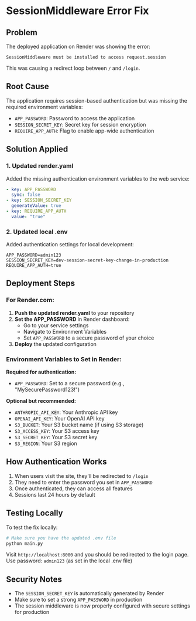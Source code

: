 # SessionMiddleware Error Fix

## Problem

The deployed application on Render was showing the error:

```
SessionMiddleware must be installed to access request.session
```

This was causing a redirect loop between `/` and `/login`.

## Root Cause

The application requires session-based authentication but was missing the required environment variables:

- `APP_PASSWORD`: Password to access the application
- `SESSION_SECRET_KEY`: Secret key for session encryption
- `REQUIRE_APP_AUTH`: Flag to enable app-wide authentication

## Solution Applied

### 1. Updated render.yaml

Added the missing authentication environment variables to the web service:

```yaml
- key: APP_PASSWORD
  sync: false
- key: SESSION_SECRET_KEY
  generateValue: true
- key: REQUIRE_APP_AUTH
  value: "true"
```

### 2. Updated local .env

Added authentication settings for local development:

```env
APP_PASSWORD=admin123
SESSION_SECRET_KEY=dev-session-secret-key-change-in-production
REQUIRE_APP_AUTH=true
```

## Deployment Steps

### For Render.com:

1. **Push the updated render.yaml** to your repository
2. **Set the APP_PASSWORD** in Render dashboard:
   - Go to your service settings
   - Navigate to Environment Variables
   - Set `APP_PASSWORD` to a secure password of your choice
3. **Deploy** the updated configuration

### Environment Variables to Set in Render:

**Required for authentication:**

- `APP_PASSWORD`: Set to a secure password (e.g., "MySecurePassword123!")

**Optional but recommended:**

- `ANTHROPIC_API_KEY`: Your Anthropic API key
- `OPENAI_API_KEY`: Your OpenAI API key
- `S3_BUCKET`: Your S3 bucket name (if using S3 storage)
- `S3_ACCESS_KEY`: Your S3 access key
- `S3_SECRET_KEY`: Your S3 secret key
- `S3_REGION`: Your S3 region

## How Authentication Works

1. When users visit the site, they'll be redirected to `/login`
2. They need to enter the password you set in `APP_PASSWORD`
3. Once authenticated, they can access all features
4. Sessions last 24 hours by default

## Testing Locally

To test the fix locally:

```bash
# Make sure you have the updated .env file
python main.py
```

Visit `http://localhost:8000` and you should be redirected to the login page.
Use password: `admin123` (as set in the local .env file)

## Security Notes

- The `SESSION_SECRET_KEY` is automatically generated by Render
- Make sure to set a strong `APP_PASSWORD` in production
- The session middleware is now properly configured with secure settings for production
